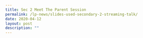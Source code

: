 ```yaml
---
title: Sec 2 Meet The Parent Session
permalink: /lp-news/slides-used-secondary-2-streaming-talk/
date: 2020-04-12
layout: post
description: ""
---
```

